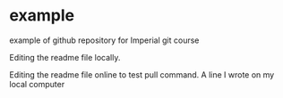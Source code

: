 # example
example of github repository for Imperial git course

Editing the readme file locally.

Editing the readme file online to test pull command.
A line I wrote on my local computer
